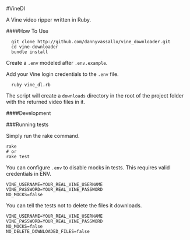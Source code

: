 #VineDl

A Vine video ripper written in Ruby.

####How To Use

```shell
  git clone http://github.com/dannyvassallo/vine_downloader.git
  cd vine-downloader
  bundle install
```

Create a `.env` modeled after `.env.example`.

Add your Vine login credentials to the `.env` file.

```shell
  ruby vine_dl.rb
```

The script will create a `downloads` directory in the root
of the project folder with the returned video files in it.

####Development

###Running tests

Simply run the rake command.

```shell
rake
# or
rake test
```

You can configure `.env` to disable mocks in tests.
This requires valid credentials in ENV.

```shell
VINE_USERNAME=YOUR_REAL_VINE_USERNAME
VINE_PASSWORD=YOUR_REAL_VINE_PASSWORD
NO_MOCKS=false
```

You can tell the tests not to delete the files it downloads.

```shell
VINE_USERNAME=YOUR_REAL_VINE_USERNAME
VINE_PASSWORD=YOUR_REAL_VINE_PASSWORD
NO_MOCKS=false
NO_DELETE_DOWNLOADED_FILES=false
```
